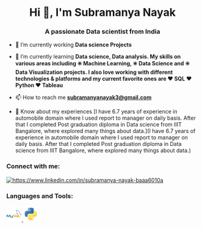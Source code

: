 <h1 align="center">Hi 👋, I'm Subramanya Nayak</h1>
<h3 align="center">A passionate Data scientist from India</h3>

- 🔭 I’m currently working **Data science Projects**

- 🌱 I’m currently learning **Data science, Data analysis. My skills on various areas including ✳️ Machine Learning, ✳️ Data Science and ✳️ Data Visualization projects. I also love working with different technologies & platforms and my current favorite ones are ❤️ SQL ❤️ Python ❤️ Tableau**

- 📫 How to reach me **subramanyanayak3@gmail.com**

- 📄 Know about my experiences [I have 6.7 years of experience in automobile domain where I used report to manager on daily basis. After that I completed Post graduation diploma in Data science from IIIT Bangalore, where explored many things about data.](I have 6.7 years of experience in automobile domain where I used report to manager on daily basis. After that I completed Post graduation diploma in Data science from IIIT Bangalore, where explored many things about data.)

<h3 align="left">Connect with me:</h3>
<p align="left">
<a href="https://linkedin.com/in/https://www.linkedin.com/in/subramanya-nayak-baaa6010a" target="blank"><img align="center" src="https://raw.githubusercontent.com/rahuldkjain/github-profile-readme-generator/master/src/images/icons/Social/linked-in-alt.svg" alt="https://www.linkedin.com/in/subramanya-nayak-baaa6010a" height="30" width="40" /></a>
</p>

<h3 align="left">Languages and Tools:</h3>
<p align="left"> <a href="https://www.mysql.com/" target="_blank" rel="noreferrer"> <img src="https://raw.githubusercontent.com/devicons/devicon/master/icons/mysql/mysql-original-wordmark.svg" alt="mysql" width="40" height="40"/> </a> <a href="https://www.python.org" target="_blank" rel="noreferrer"> <img src="https://raw.githubusercontent.com/devicons/devicon/master/icons/python/python-original.svg" alt="python" width="40" height="40"/> </a> </p>
